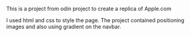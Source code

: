 This is a project from odin project to create a replica of Apple.com

I used html and css to style the page.
The project contained positioning images and also using gradient on the navbar.